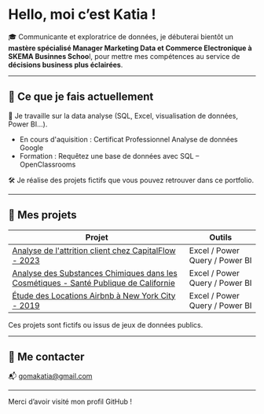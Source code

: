 # Hello, moi c’est Katia !

🎓 Communicante et exploratrice de données, je débuterai bientôt un **mastère spécialisé Manager Marketing Data et Commerce Electronique à SKEMA Businnes Schoo**l, pour mettre mes compétences au service de **décisions business plus éclairées**.  

---

## 🚀 Ce que je fais actuellement

🔎 Je travaille sur la data analyse (SQL, Excel, visualisation de données, Power BI...).
- En cours d'aquisition : Certificat Professionnel Analyse de données Google 
- Formation : Requêtez une base de données avec SQL – OpenClassrooms

🛠 Je réalise des projets fictifs que vous pouvez retrouver dans ce portfolio.

---

## 📁 Mes projets

| Projet | Outils | 
|--------|--------|
| [Analyse de l'attrition client chez CapitalFlow - 2023](https://github.com/KatiaG-data/CapitalFlow-Analyse-de-l-attrition-des-clients--2023) | Excel / Power Query / Power BI | 
| [Analyse des Substances Chimiques dans les Cosmétiques - Santé Publique de Californie](https://github.com/KatiaG-data/Sante-Publique-de-Californie--Analyse-des-Substances-Chimiques-dans-les-Cosmetiques-) | Excel / Power Query / Power BI|
| [Étude des Locations Airbnb à New York City - 2019](https://github.com/KatiaG-data/Airbnb-Project) | Excel / Power Query / Power BI |

Ces projets sont fictifs ou issus de jeux de données publics.


---


## 🤝 Me contacter

📬 [gomakatia@gmail.com](mailto:gomakatia@gmail.com)  

---

Merci d’avoir visité mon profil GitHub !  
